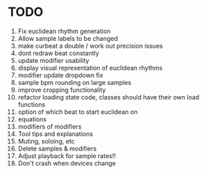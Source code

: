 #  TODO

1) Fix euclidean rhythm generation
2) Allow sample labels to be changed
3) make curbeat a double / work out precision issues 
4) dont redraw beat constantly 
5) update modifier usability
6) display visual representation of euclidean rhythms 
7) modifier update dropdown fix
8) sample bpm rounding on large samples
9) improve cropping functionality
10) refactor loading state code, classes should have their own load functions
11) option of which beat to start euclidean on
12) equations
13) modifiers of modifiers 
14) Tool tips and explanations 
15) Muting, soloing, etc
16) Delete samples & modifiers
17) Adjust playback for sample rates!!
18) Don't crash when devices change
